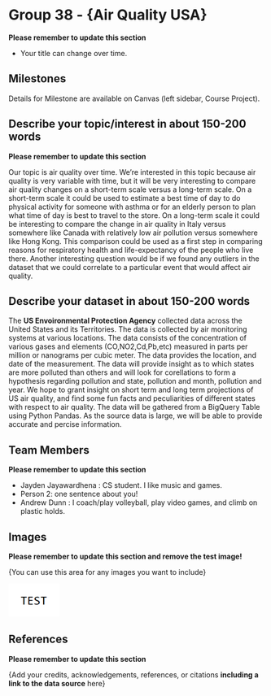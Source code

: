 # Group 38 - {Air Quality USA}

**Please remember to update this section**

- Your title can change over time.

## Milestones

Details for Milestone are available on Canvas (left sidebar, Course Project).

## Describe your topic/interest in about 150-200 words

**Please remember to update this section**

Our topic is air quality over time. We’re interested in this topic because air quality is very variable with time, but it will be very interesting to compare air quality changes on a short-term scale versus a long-term scale. On a short-term scale it could be used to estimate a best time of day to do physical activity for someone with asthma or for an elderly person to plan what time of day is best to travel to the store. On a long-term scale it could be interesting to compare the change in air quality in Italy versus somewhere like Canada with relatively low air pollution versus somewhere like Hong Kong. This comparison could be used as a first step in comparing reasons for respiratory health and life-expectancy of the people who live there. Another interesting question would be if we found any outliers in the dataset that we could correlate to a particular event that would affect air quality.

## Describe your dataset in about 150-200 words

The **US Envoironmental Protection Agency** collected data across the United States and its Territories. The data is collected by air monitoring systems at various locations. The data consists of the concentration of various gases and elements (CO,NO2,Cd,Pb,etc) measured in parts per million or nanograms per cubic meter. The data provides the location, and date of the measurement. The data will provide insight as to which states are more polluted than others and will look for corellations to form a hypothesis regarding pollution and state, pollution and month, pollution and year. We hope to grant insight on short term and long term projections of US air quality, and find some fun facts and peculiarities of different states with respect to air quality. The data will be gathered from a BigQuery Table using Python Pandas. As the source data is large, we will be able to provide accurate and percise information.

## Team Members

**Please remember to update this section**

- Jayden Jayawardhena : CS student. I like music and games.
- Person 2: one sentence about you!
- Andrew Dunn : I coach/play volleyball, play video games, and climb on plastic holds.

## Images

**Please remember to update this section and remove the test image!**

{You can use this area for any images you want to include}

<img src ="images/test.png" width="100px">

## References

**Please remember to update this section**

{Add your credits, acknowledgements, references, or citations **including a link to the data source** here}



